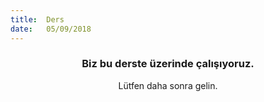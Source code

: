 ```yaml
---
title:  Ders
date:   05/09/2018
---
```


### <center>Biz bu derste üzerinde çalışıyoruz.</center>
<center>Lütfen daha sonra gelin.</center>